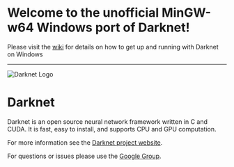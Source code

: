 # Welcome to the unofficial MinGW-w64 Windows port of Darknet! #
Please visit the [wiki](https://github.com/TerenceSperringerJr/darknet/wiki) for details on how to get up and running with Darknet on Windows

***

![Darknet Logo](http://pjreddie.com/media/files/darknet-black-small.png)
# Darknet #
Darknet is an open source neural network framework written in C and CUDA. It is fast, easy to install, and supports CPU and GPU computation.

For more information see the [Darknet project website](http://pjreddie.com/darknet).

For questions or issues please use the [Google Group](https://groups.google.com/forum/#!forum/darknet).
